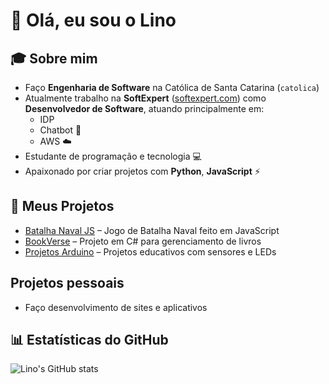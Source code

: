# 👋 Olá, eu sou o Lino

## 🎓 Sobre mim
- Faço **Engenharia de Software** na Católica de Santa Catarina (`catolica`)
- Atualmente trabalho na **SoftExpert** ([softexpert.com](https://www.softexpert.com)) como **Desenvolvedor de Software**, atuando principalmente em:
  - IDP
  - Chatbot 🤖
  - AWS ☁️
- Estudante de programação e tecnologia 💻
- Apaixonado por criar projetos com **Python**, **JavaScript** ⚡

## 🚀 Meus Projetos
- [Batalha Naval JS](https://github.com/linocatolica/batalha-naval) – Jogo de Batalha Naval feito em JavaScript
- [BookVerse](https://github.com/linocatolica/bookverse) – Projeto em C# para gerenciamento de livros
- [Projetos Arduino](https://github.com/linocatolica/arduino) – Projetos educativos com sensores e LEDs

## Projetos pessoais
- Faço desenvolvimento de sites e aplicativos 

## 📊 Estatísticas do GitHub
![Lino's GitHub stats](https://github-readme-stats.vercel.app/api?username=um-dr-lino&show_icons=true&theme=radical)

    
